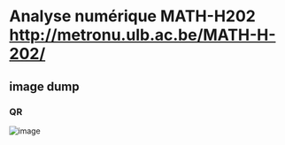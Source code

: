 # Analyse numérique MATH-H202 http://metronu.ulb.ac.be/MATH-H-202/  

## image dump
### QR
![image](https://github.com/LucasPlacentino/UNI-ULB/assets/23436953/d449b37b-ef3e-4d7c-8b9a-a26efbffb4a9)
